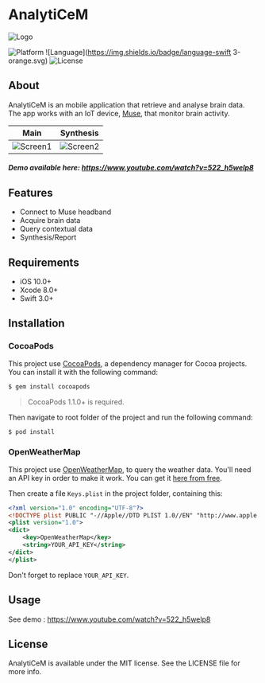 # AnalytiCeM

![Logo](https://raw.githubusercontent.com/gaelfoppolo/AnalytiCeM/master/logo.png)

![Platform](https://img.shields.io/badge/platform-ios-lightgrey.svg) ![Language](https://img.shields.io/badge/language-swift 3-orange.svg) ![License](https://img.shields.io/badge/license-MIT-blue.svg)

## About

AnalytiCeM is an mobile application that retrieve and analyse brain data. The app works with an IoT device, [Muse](http://choosemuse.com/), that monitor brain activity.

|                   Main                   |                Synthesis                 |
| :--------------------------------------: | :--------------------------------------: |
| ![Screen1](https://raw.githubusercontent.com/gaelfoppolo/AnalytiCeM/master/screenshot1.jpg) | ![Screen2](https://raw.githubusercontent.com/gaelfoppolo/AnalytiCeM/master/screenshot2.jpg) |

##### Demo available here: https://www.youtube.com/watch?v=522_h5welp8

## Features

- Connect to Muse headband
- Acquire brain data
- Query contextual data
- Synthesis/Report

## Requirements 

- iOS 10.0+
- Xcode 8.0+
- Swift 3.0+

## Installation

### CocoaPods

This project use [CocoaPods](http://cocoapods.org), a dependency manager for Cocoa projects. You can install it with the following command:

```bash
$ gem install cocoapods
```

> CocoaPods 1.1.0+ is required.

Then navigate to root folder of the project and run the following command:

```bash
$ pod install
```
### OpenWeatherMap

This project use [OpenWeatherMap](https://openweathermap.org/), to query the weather data. You'll need an API key in order to make it work. You can get it [here from free](http://openweathermap.org/appid).

Then create a file `Keys.plist` in the project folder, containing this:

```xml
<?xml version="1.0" encoding="UTF-8"?>
<!DOCTYPE plist PUBLIC "-//Apple//DTD PLIST 1.0//EN" "http://www.apple.com/DTDs/PropertyList-1.0.dtd">
<plist version="1.0">
<dict>
	<key>OpenWeatherMap</key>
	<string>YOUR_API_KEY</string>
</dict>
</plist>
```

Don't forget to replace `YOUR_API_KEY`.

## Usage

See demo : https://www.youtube.com/watch?v=522_h5welp8

## License

AnalytiCeM is available under the MIT license. See the LICENSE file for more info.